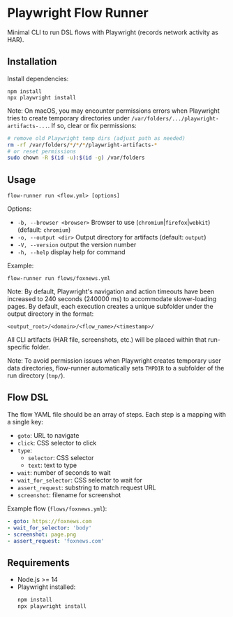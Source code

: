 # Playwright Flow Runner

Minimal CLI to run DSL flows with Playwright (records network activity as HAR).

## Installation

Install dependencies:
```
npm install
npx playwright install
```
Note: On macOS, you may encounter permissions errors when Playwright tries to create temporary directories under `/var/folders/.../playwright-artifacts-...`. If so, clear or fix permissions:
```bash
# remove old Playwright temp dirs (adjust path as needed)
rm -rf /var/folders/*/*/*/playwright-artifacts-*
# or reset permissions
sudo chown -R $(id -u):$(id -g) /var/folders
```

## Usage

```
flow-runner run <flow.yml> [options]
```

Options:
- `-b, --browser <browser>`       Browser to use (`chromium`|`firefox`|`webkit`) (default: `chromium`)
- `-o, --output <dir>`            Output directory for artifacts (default: `output`)
- `-V, --version`                 output the version number
- `-h, --help`                    display help for command

Example:
```
flow-runner run flows/foxnews.yml
```
Note: By default, Playwright's navigation and action timeouts have been increased to 240 seconds (240000 ms) to accommodate slower-loading pages.
By default, each execution creates a unique subfolder under the output directory in the format:
```
<output_root>/<domain>/<flow_name>/<timestamp>/
```
All CLI artifacts (HAR file, screenshots, etc.) will be placed within that run-specific folder.

Note: To avoid permission issues when Playwright creates temporary user data directories, flow-runner automatically sets `TMPDIR` to a subfolder of the run directory (`tmp/`).

## Flow DSL

The flow YAML file should be an array of steps. Each step is a mapping with a single key:

- `goto`: URL to navigate
- `click`: CSS selector to click
- `type`:
  - `selector`: CSS selector
  - `text`: text to type
- `wait`: number of seconds to wait
- `wait_for_selector`: CSS selector to wait for
- `assert_request`: substring to match request URL
- `screenshot`: filename for screenshot

Example flow (`flows/foxnews.yml`):
```yaml
- goto: https://foxnews.com
- wait_for_selector: 'body'
- screenshot: page.png
- assert_request: 'foxnews.com'
```

## Requirements

- Node.js >= 14
- Playwright installed:
  ```bash
  npm install
  npx playwright install
  ```